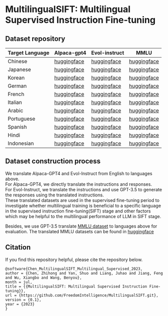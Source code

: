 # MultilingualSIFT: Multilingual Supervised Instruction Fine-tuning

## Dataset repository
| Target Language | Alpaca-gpt4                                                                               | Evol-instruct             | MMLU                 |
|-----------------|-------------------------------------------------------------------------------------------|-----------------------------------------------------------------------------------------------|-----------------------------------------------------------------------------------------|
| Chinese         | [huggingface](https://huggingface.co/datasets/FreedomIntelligence/alpaca-gpt4-chinese)    | [huggingface](https://huggingface.co/datasets/FreedomIntelligence/evol-instruct-chinese) | [huggingface](https://huggingface.co/datasets/FreedomIntelligence/MMLU_Chinese) |
| Japanese        | [huggingface](https://huggingface.co/datasets/FreedomIntelligence/alpaca-gpt4-japanese)   | [huggingface](https://huggingface.co/datasets/FreedomIntelligence/evol-instruct-japanese)   | [huggingface](https://huggingface.co/datasets/FreedomIntelligence/MMLU_Japanese) |
| Korean          | [huggingface](https://huggingface.co/datasets/FreedomIntelligence/alpaca-gpt4-korean)     | [huggingface](https://huggingface.co/datasets/FreedomIntelligence/evol-instruct-korean)     | [huggingface](https://huggingface.co/datasets/FreedomIntelligence/MMLU_Korean) |
| German          | [huggingface](https://huggingface.co/datasets/FreedomIntelligence/alpaca-gpt4-deutsch)    | [huggingface](https://huggingface.co/datasets/FreedomIntelligence/evol-instruct-deutsch)    | [huggingface](https://huggingface.co/datasets/FreedomIntelligence/MMLU_Deutsch) |
| French          | [huggingface](https://huggingface.co/datasets/FreedomIntelligence/alpaca-gpt4-french)     | [huggingface](https://huggingface.co/datasets/FreedomIntelligence/evol-instruct-french)     | [huggingface](https://huggingface.co/datasets/FreedomIntelligence/MMLU_French) |
| Italian         | [huggingface](https://huggingface.co/datasets/FreedomIntelligence/alpaca-gpt4-italian)    | [huggingface](https://huggingface.co/datasets/FreedomIntelligence/evol-instruct-italian)    | [huggingface](https://huggingface.co/datasets/FreedomIntelligence/MMLU_Italian) |
| Arabic          | [huggingface](https://huggingface.co/datasets/FreedomIntelligence/alpaca-gpt4-arabic)     | [huggingface](https://huggingface.co/datasets/FreedomIntelligence/evol-instruct-arabic)     | [huggingface](https://huggingface.co/datasets/FreedomIntelligence/MMLU_Arabic) |
| Portuguese      | [huggingface](https://huggingface.co/datasets/FreedomIntelligence/alpaca-gpt4-portuguese) | [huggingface](https://huggingface.co/datasets/FreedomIntelligence/evol-instruct-portuguese) | [huggingface](https://huggingface.co/datasets/FreedomIntelligence/MMLU_Portuguese) |
| Spanish         | [huggingface](https://huggingface.co/datasets/FreedomIntelligence/alpaca-gpt4-spanish)    | [huggingface](https://huggingface.co/datasets/FreedomIntelligence/evol-instruct-spanish)    | [huggingface](https://huggingface.co/datasets/FreedomIntelligence/MMLU_Spanish) |
| Hindi           | [huggingface](https://huggingface.co/datasets/FreedomIntelligence/alpaca-gpt4-hindi)      | [huggingface](https://huggingface.co/datasets/FreedomIntelligence/evol-instruct-hindi)      | [huggingface](https://huggingface.co/datasets/FreedomIntelligence/MMLU_Hindi) |
| Indonesian      | [huggingface](https://huggingface.co/datasets/FreedomIntelligence/alpaca-gpt4-indonesian) | [huggingface](https://huggingface.co/datasets/FreedomIntelligence/evol-instruct-indonesian) | [huggingface](https://huggingface.co/datasets/FreedomIntelligence/MMLU_Indonesian) |


## Dataset construction process
We translate Alpaca-GPT4 and Evol-Instruct from English to languages above.  
For Alpaca-GPT4, we directly translate the instructions and responses.  
For Evol-Instruct, we translate the instructions and use GPT-3.5 to generate the responses using the translated instructions.  
These translated datasets are used in the supervised fine-tuning period to investigate whether multilingual training is beneficial to a specific language in the supervised instruction fine-tuning(SIFT) stage and other factors which may be helpful to the multilingual performance of LLM in SIFT stage.

Besides, we use GPT-3.5 translate [MMLU dataset](https://github.com/hendrycks/test) to languages above for evaluation. The translated MMLU datasets can be found in [huggingface](https://huggingface.co/FreedomIntelligence)




## Citation
If you find this repository helpful, please cite the repository below.

```angular2
@software{Chen_MultilingualSIFT_Multilingual_Supervised_2023,
author = {Chen, Zhihong and Yan, Shuo and Liang, Juhao and Jiang, Feng and Wu, Xiangbo and Wang, Benyou},
month = jul,
title = {{MultilingualSIFT: Multilingual Supervised Instruction Fine-tuning}},
url = {https://github.com/FreedomIntelligence/MultilingualSIFT.git},
version = {0.1},
year = {2023}
}
```
